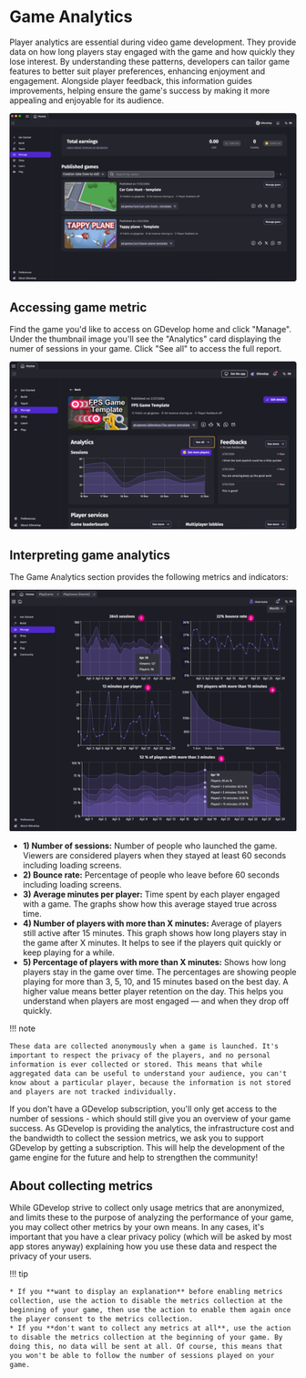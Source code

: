 # Game Analytics

Player analytics are essential during video game development. They provide data on how long players stay engaged with the game and how quickly they lose interest. By understanding these patterns, developers can tailor game features to better suit player preferences, enhancing enjoyment and engagement. Alongside player feedback, this information guides improvements, helping ensure the game's success by making it more appealing and enjoyable for its audience.

![Manage-Games-Dashoard](Manage-Games-Dashboard.png)

## Accessing game metric

Find the game you'd like to access on GDevelop home and click "Manage". Under the thumbnail image you'll see the "Analytics" card displaying the numer of sessions in your game. Click "See all" to access the full report.

![Game-Dashboard](Game-Dashboard.png)

## Interpreting game analytics

The Game Analytics section provides the following metrics and indicators:

![Game-Analytics](Game-Analytics.png)

* **1) Number of sessions:** Number of people who launched the game. Viewers are considered players when they stayed at least 60 seconds including loading screens.
* **2) Bounce rate:** Percentage of people who leave before 60 seconds including loading screens.
* **3) Average minutes per player:** Time spent by each player engaged with a game. The graphs show how this average stayed true across time.
* **4) Number of players with more than X minutes:** Average of players still active after 15 minutes. This graph shows how long players stay in the game after X minutes. It helps to see if the players quit quickly or keep playing for a while.
* **5) Percentage of players with more than X minutes:** Shows how long players stay in the game over time. The percentages are showing people playing for more than 3, 5, 10, and 15 minutes based on the best day. A higher value means better player retention on the day. This helps you understand when players are most engaged — and when they drop off quickly.


!!! note

    These data are collected anonymously when a game is launched. It's important to respect the privacy of the players, and no personal information is ever collected or stored. This means that while aggregated data can be useful to understand your audience, you can't know about a particular player, because the information is not stored and players are not tracked individually.

If you don't have a GDevelop subscription, you'll only get access to the number of sessions - which should still give you an overview of your game success.
As GDevelop is providing the analytics, the infrastructure cost and the bandwidth to collect the session metrics, we ask you to support GDevelop by getting a subscription.
This will help the development of the game engine for the future and help to strengthen the community!

## About collecting metrics

While GDevelop strive to collect only usage metrics that are anonymized, and limits these to the purpose of analyzing the performance of your game, you may collect other metrics by your own means. In any cases, it's important that you have a clear privacy policy (which will be asked by most app stores anyway) explaining how you use these data and respect the privacy of your users.

!!! tip

    * If you **want to display an explanation** before enabling metrics collection, use the action to disable the metrics collection at the beginning of your game, then use the action to enable them again once the player consent to the metrics collection.
    * If you **don't want to collect any metrics at all**, use the action to disable the metrics collection at the beginning of your game. By doing this, no data will be sent at all. Of course, this means that you won't be able to follow the number of sessions played on your game.
